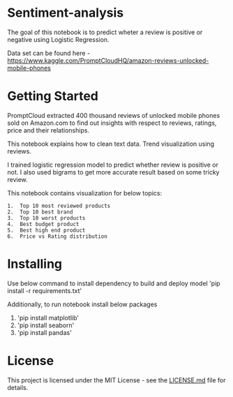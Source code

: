 # Sentiment-analysis

The goal of this notebook is to predict wheter a review is positive or negative using Logistic Regression.

Data set can be found here - https://www.kaggle.com/PromptCloudHQ/amazon-reviews-unlocked-mobile-phones

# Getting Started

PromptCloud extracted 400 thousand reviews of unlocked mobile phones sold on Amazon.com to find out insights with respect to reviews, ratings, price and their relationships.


This notebook explains how to clean text data. Trend visualization using reviews. 

I trained logistic regression model to predict whether review is positive or not. I also used bigrams to get more accurate result based on some tricky review.

This notebook contains visualization for below topics:

    1.  Top 10 most reviewed products
    2.  Top 10 best brand
    3.  Top 10 worst products
    4.  Best budget product
    5.  Best high end product
    6.  Price vs Rating distribution

# Installing

Use below command to install dependency to build and deploy model
'pip install -r requirements.txt'

Additionally, to run notebook install below packages

1. 'pip install matplotlib'
2. 'pip install seaborn'
3. 'pip install pandas'

# License

This project is licensed under the MIT License - see the [LICENSE.md](https://github.com/ashishchoure23/Sentiment-analysis/blob/master/LICENSE.md) file for details.
